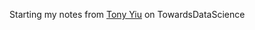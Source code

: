 Starting my notes from [Tony Yiu](https://towardsdatascience.com/understanding-random-forest-58381e0602d2) on TowardsDataScience
